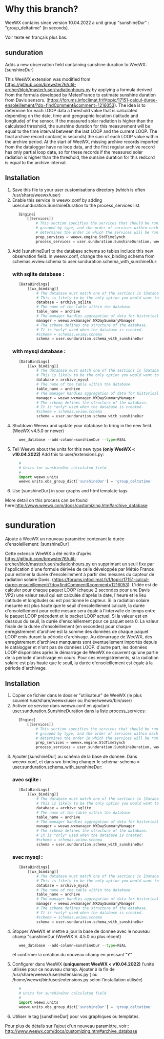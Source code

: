 # Why this branch? 
WeeWX contains since version 10.04.2022 a unit group "sunshineDur" : "group_deltatime" (in seconds).

Voir texte en français plus bas.
## sunduration
Adds a new observation field containing sunshine duration to WeeWX: [sunshineDur]

This WeeWX extension was modified from https://github.com/brewster76/util-archer/blob/master/user/radiationhours.py  by applying a formula derived from the formula developed by MeteoFrance to estimate sunshine duration from Davis sensors. (https://forums.infoclimat.fr/f/topic/17151-calcul-duree-ensoleillement/?do=findComment&comment=1216053).  The idea is to determine for each LOOP data a  threshold value that is calculated depending on the date, time and geographic location (latitude and longitude) of the sensor. If the measured solar radiation is higher than the calculated threshold, the sunshine duration for this measurement will be equal to the time interval between the last LOOP and the current LOOP.  The final archive record contain( in seconds) the sum of each LOOP value within the archive period.
At the start of WeeWX, missing archive records imported from the datalogger have no loop data, and the first regular archive record has only partial loop data, so for these records if the measured solar radiation is higher than the threshold, the sunsine duration for this redcord is equal to the archive interval.

## Installation
  1. Save this file to your user customisations directory (which is often /usr/share/weewx/user)
  2. Enable this service in weewx.conf by adding user.sunduration.SunshineDuration to the process_services list.
  ```python
        [Engine]
            [[Services]]
                # This section specifies the services that should be run. They are
                # grouped by type, and the order of services within each group
                # determines the order in which the services will be run.
                prep_services = weewx.engine.StdTimeSynch
                process_services = user.sunduration.SunshineDuration, weewx.engine.StdConvert, weewx.engine.StdCalibrate, weewx.engine.StdQC, weewx.wxservices.StdWXCalculate
  ```
  3. Add [sunshineDur] to the database schema so tables include this new observation field.
     In weewx.conf, change the wx_binding schema from schemas.wview.schema to user.sunduration.schema_with_sunshineDur:
     ### with sqlite database :
     ```python
        [DataBindings]
            [[wx_binding]]
                # The database must match one of the sections in [Databases].
                # This is likely to be the only option you would want to change.
                database = archive_sqlite 
                # The name of the table within the database
                table_name = archive
                # The manager handles aggregation of data for historical summaries
                manager = weewx.wxmanager.WXDaySummaryManager
                # The schema defines the structure of the database.
                # It is *only* used when the database is created.
                #schema = schemas.wview.schema
                schema = user.sunduration.schema_with_sunshineDur
     ```
     ### with mysql database :
     ```python
        [DataBindings]
            [[wx_binding]]
                # The database must match one of the sections in [Databases].
                # This is likely to be the only option you would want to change.
                database = archive_mysql 
                # The name of the table within the database
                table_name = archive
                # The manager handles aggregation of data for historical summaries
                manager = weewx.wxmanager.WXDaySummaryManager
                # The schema defines the structure of the database.
                # It is *only* used when the database is created.
                #schema = schemas.wview.schema
                schema = user.sunduration.schema_with_sunshineDur
     ```
  4. Shutdown Weewx and update your database to bring in the new field. (WeeWX v4.5.0 or newer)
     ```python
        wee_database --add-column=sunshineDur --type=REAL
     ```
  
  5. Tell Weewx about the units for this new type **(only WeeWX < v10.04.2022)**
     Add this to user/extensions.py:
     ```python
        #
        # Units for sunshineDur calculated field
        #
        import weewx.units
        weewx.units.obs_group_dict['sunshineDur'] = 'group_deltatime'
     ```
   7. Use [sunshineDur] in your graphs and html template tags.
   
  More detail on this process can be found here:http://www.weewx.com/docs/customizing.htm#archive_database
   
# sunduration
Ajoute à WeeWX un nouveau paramètre contenant la durée d'ensoleillement: [sunshineDur]

Cette extensin WeeWX a été écrite d'après  https://github.com/brewster76/util-archer/blob/master/user/radiationhours.py  en supprimant un seuil fixe par l'application d'une formule dérivée de celle développée par Météo France pour estimer la durée d'ensoleillement à partir des mesures du capteur de radiation solaire Davis. (https://forums.infoclimat.fr/f/topic/17151-calcul-duree-ensoleillement/?do=findComment&comment=1216053).  L'idée est de calculer pour chaque paquet LOOP (chaque 2 secondes pour une Davis VP2)  une valeur seuil qui est calculée d'après la date, l'heure et le lieu (latitude et longitude) où est positionné le capteur. Si la radiation solaire mesurée est plus haute que le seuil d'ensoleillement calculé, la durée d'ensoleillement pour cette mesure sera égale à l'intervalle de temps entre le paquet LOOP précedent et le packet LOOP actuel. Si la valeur est en dessous du seuil, la durée d'ensoleillement pour ce paquet sera 0.
La valeur finale de la durée d'ensoleillement (en secondes) pour chaque enregistrement d'archive est la somme des données de chaque paquet LOOP emis durant la période d'archivage.
Au démarrage de WeeWX, des enregistrement d'archives manquants sont éventuellement importés depuis le datalogger et n'ont pas de données LOOP. d'autre part, les données LOOP disponibles après le démarrage de WeeWX ne couvrent qu'une partie de la période d'archivage en cours.  Pour ces enregistrements,  si la radiation solaire est plus haute que le seuil, la durée d'ensoleillement est égale à la période d'archivage.

## Installation
  1. Copier ce fichier dans le dossier "utilisateur" de WeeWX (le plus souvent  /usr/share/weewx/user  ou /home/weewx/bin/user)
  2. Activer ce service dans  weewx.conf en ajoutant user.sunduration.SunshineDuration dans la liste process_services:
  ```python
        [Engine]
            [[Services]]
                # This section specifies the services that should be run. They are
                # grouped by type, and the order of services within each group
                # determines the order in which the services will be run.
                prep_services = weewx.engine.StdTimeSynch
                process_services = user.sunduration.SunshineDuration, weewx.engine.StdConvert, weewx.engine.StdCalibrate, weewx.engine.StdQC, weewx.wxservices.StdWXCalculate
  ```
  3. Ajouter [sunshineDur] au schéma de la base de donnee.
     Dans weewx.conf, et dans wx-binding changer le schéma: schema = user.sunduration.schema_with_sunshineDur:
     ### avec sqlite :
     ```python
        [DataBindings]
            [[wx_binding]]
                # The database must match one of the sections in [Databases].
                # This is likely to be the only option you would want to change.
                database = archive_sqlite 
                # The name of the table within the database
                table_name = archive
                # The manager handles aggregation of data for historical summaries
                manager = weewx.wxmanager.WXDaySummaryManager
                # The schema defines the structure of the database.
                # It is *only* used when the database is created.
                #schema = schemas.wview.schema
                schema = user.sunduration.schema_with_sunshineDur
     ```
     ### avec mysql :
     ```python
        [DataBindings]
            [[wx_binding]]
                # The database must match one of the sections in [Databases].
                # This is likely to be the only option you would want to change.
                database = archive_mysql 
                # The name of the table within the database
                table_name = archive
                # The manager handles aggregation of data for historical summaries
                manager = weewx.wxmanager.WXDaySummaryManager
                # The schema defines the structure of the database.
                # It is *only* used when the database is created.
                #schema = schemas.wview.schema
                schema = user.sunduration.schema_with_sunshineDur
     ```
  4. Stopper WeeWX  et mettre a jour la base de donnee avec le nouveau champ "sunshineDur (WeeWX V. 4.5.0 ou plus récent)
     ```python
        wee_database --add-column=sunshineDur --type=REAL
     ```
     et confirmer la création du nouveau champ en pressant "Y"
       
       
  5. Configurer dans WeeWX **(uniquement WeeWX < v10.04.2022)** l'unité utilisée pour ce nouveau champ.
     Ajouter à la fin de /usr/share/weewx/user/extensions.py ( ou /home/weewx/bin/user/extensions.py selon l'installation utilisée)
     ```python
        #
        # Units for sunshineDur calculated field
        #
        import weewx.units
        weewx.units.obs_group_dict['sunshineDur'] = 'group_deltatime'
     ```
   7. Utiliser le tag [sunshineDur] pour vos graphiques ou templates.
   
  Pour plus de détails sur l'ajout d'un nouveau paramètre, voir::
  http://www.weewx.com/docs/customizing.htm#archive_database
